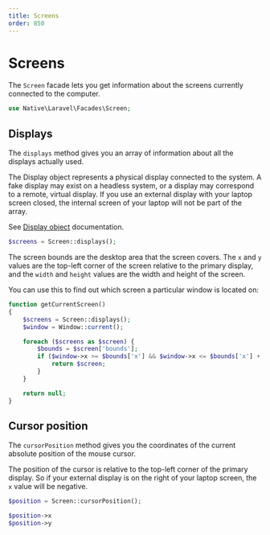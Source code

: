 ```yaml
---
title: Screens
order: 850
---
```

# Screens

The `Screen` facade lets you get information about the screens currently connected to the computer.

```php
use Native\Laravel\Facades\Screen;
```

## Displays

The `displays` method gives you an array of information about all the displays actually used.

The Display object represents a physical display connected to the system. A fake display may exist on a headless system, or a display may correspond to a remote, virtual display. If you use an external display with your laptop screen closed, the internal screen of your laptop will not be part of the array.

See [Display object](https://www.electronjs.org/docs/latest/api/structures/display) documentation.

```php
$screens = Screen::displays();
```

The screen bounds are the desktop area that the screen covers. The `x` and `y` values are the top-left corner of the screen relative to the primary display, and the `width` and `height` values are the width and height of the screen.

You can use this to find out which screen a particular window is located on:

```php
function getCurrentScreen()
{
    $screens = Screen::displays();
    $window = Window::current();

    foreach ($screens as $screen) {
        $bounds = $screen['bounds'];
        if ($window->x >= $bounds['x'] && $window->x <= $bounds['x'] + $bounds['width'] && $window->y >= $bounds['y'] && $window->y <= $bounds['y'] + $bounds['height']) {
            return $screen;
        }
    }

    return null;
}
```


## Cursor position

The `cursorPosition` method gives you the coordinates of the current absolute position of the mouse cursor.

The position of the cursor is relative to the top-left corner of the primary display. So if your external display is on the right of your laptop screen, the `x` value will be negative.
```php
$position = Screen::cursorPosition();

$position->x
$position->y
```
